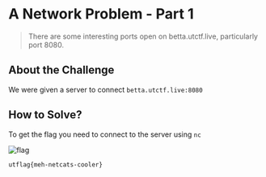 # A Network Problem - Part 1
> There are some interesting ports open on betta.utctf.live, particularly port 8080.

## About the Challenge
We were given a server to connect `betta.utctf.live:8080`

## How to Solve?
To get the flag you need to connect to the server using `nc`

![flag](images/flag.png)

```
utflag{meh-netcats-cooler}
```